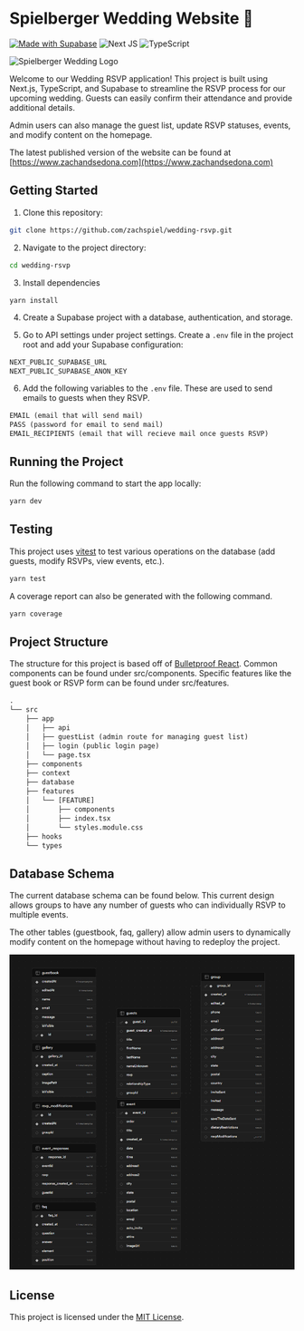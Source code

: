 # Spielberger Wedding Website 💍

[![Made with Supabase](https://supabase.com/badge-made-with-supabase-dark.svg)](https://supabase.com)
![Next JS](https://img.shields.io/badge/Next-black?style=for-the-badge&logo=next.js&logoColor=white)
![TypeScript](https://img.shields.io/badge/typescript-%23007ACC.svg?style=for-the-badge&logo=typescript&logoColor=white)

<img src="./public/assets/images/The-Spielbergers-Wedding-Logo.webp" alt="Spielberger Wedding Logo" height="156">

Welcome to our Wedding RSVP application! This project is built using Next.js, TypeScript, and Supabase to streamline the RSVP process for our upcoming wedding. Guests can easily confirm their attendance and provide additional details.

Admin users can also manage the guest list, update RSVP statuses, events, and modify content on the homepage.

The latest published version of the website can be found at [https://www.zachandsedona.com](https://www.zachandsedona.com)

## Getting Started

1. Clone this repository:

```bash
git clone https://github.com/zachspiel/wedding-rsvp.git
```

2. Navigate to the project directory:

```bash
cd wedding-rsvp
```

3. Install dependencies

```bash
yarn install
```

4. Create a Supabase project with a database, authentication, and storage.

5. Go to API settings under project settings. Create a `.env` file in the project root and add your Supabase configuration:

```
NEXT_PUBLIC_SUPABASE_URL
NEXT_PUBLIC_SUPABASE_ANON_KEY
```

6. Add the following variables to the `.env` file. These are used to send emails to guests when they RSVP.

```
EMAIL (email that will send mail)
PASS (password for email to send mail)
EMAIL_RECIPIENTS (email that will recieve mail once guests RSVP)
```

## Running the Project

Run the following command to start the app locally:

```bash
yarn dev
```

## Testing

This project uses [vitest](https://vitest.dev) to test various operations on the database (add guests, modify RSVPs, view events, etc.).

```bash
yarn test
```

A coverage report can also be generated with the following command.

```bash
yarn coverage
```

## Project Structure

The structure for this project is based off of [Bulletproof React](https://github.com/alan2207/bulletproof-react). Common components can be found under src/components. Specific features like the guest book or RSVP form can be found under src/features.

```
.
└── src
    ├── app
    │   ├── api
    │   ├── guestList (admin route for managing guest list)
    │   ├── login (public login page)
    │   └── page.tsx
    ├── components
    ├── context
    ├── database
    ├── features
    │   └── [FEATURE]
    │       ├── components
    │       ├── index.tsx
    │       └── styles.module.css
    ├── hooks
    └── types
```

## Database Schema

The current database schema can be found below. This current design allows groups to have any number of guests who can individually RSVP to multiple events.

The other tables (guestbook, faq, gallery) allow admin users to dynamically modify content on the homepage without having to redeploy the project.

![Database Schema](./images/database-schema.png)

## License

This project is licensed under the [MIT License](LICENSE.md).
